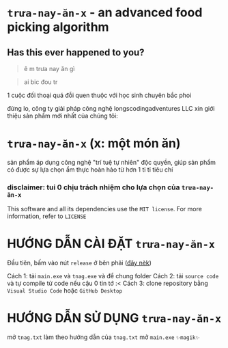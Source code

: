 # `trưa-nay-ăn-x` - an advanced food picking algorithm
## Has this ever happened to you?

> ê m trưa nay ăn gì

> ai bic đou tr


1 cuộc đối thoại quá đỗi quen thuộc với học sinh chuyên bắc phoi

đừng lo, công ty giải pháp công nghệ longscodingadventures LLC xin giới thiệu sản phẩm mới nhất của chúng tôi:

# `trưa-nay-ăn-x` (x: một món ăn)
 

sản phẩm áp dụng công nghệ "trí tuệ tự nhiên" độc quyền, giúp sản phẩm có được sự lựa chọn ẩm thực hoàn hảo từ hơn 1 tỉ tỉ tiêu chí

### disclaimer: tui 0 chịu trách nhiệm cho lựa chọn của `trưa-nay-ăn-x`

This software and all its dependencies use the `MIT license`. For more information, refer to `LICENSE`

# HƯỚNG DẪN CÀI ĐẶT `trưa-nay-ăn-x`
Đầu tiên, bấm vào nút `release` ở bên phải ([đây nèk](https://imgur.com/a/8rEdwzc))

Cách 1: tải `main.exe` và `tnag.exe` và để chung folder
Cách 2: tải `source code` và tự compile từ code nếu cậu 0 tin tớ :<
Cách 3: clone repository bằng `Visual Studio Code` hoặc `GitHub Desktop`

# HƯỚNG DẪN SỬ DỤNG `trưa-nay-ăn-x`
mở `tnag.txt`
làm theo hướng dẫn của `tnag.txt`
mở `main.exe`
`✨magik✨`
